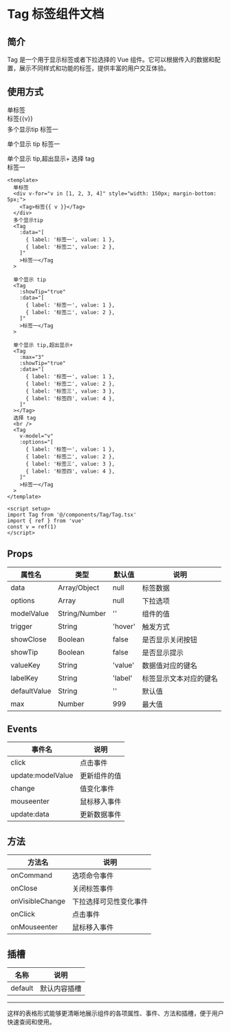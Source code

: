 # Tag 标签组件文档

## 简介

Tag 是一个用于显示标签或者下拉选择的 Vue 组件。它可以根据传入的数据和配置，展示不同样式和功能的标签，提供丰富的用户交互体验。

## 使用方式

<Layout>
  单标签
  <div v-for='v in [1,2,3,4]' style="width: 150px; margin-bottom: 5px;">
    <Tag>标签{{v}}</Tag>
  </div>
多个显示tip
<Tag :data="[
    {label: '标签一', value: 1},
    {label: '标签二', value: 2},
  ]">标签一</Tag>

单个显示 tip
<Tag :showTip="true" :data="[
  {label: '标签一', value: 1},
  {label: '标签二', value: 2},
]">标签一</Tag>

单个显示 tip,超出显示+
<Tag :max="3" :showTip="true" :data="[
  {label: '标签一', value: 1},
  {label: '标签二', value: 2},
  {label: '标签三', value: 3},
  {label: '标签四', value: 4},
]"></Tag>
选择 tag
<br/>
<Tag v-model="v" :options="[
  {label: '标签一', value: 1},
  {label: '标签二', value: 2},
  {label: '标签三', value: 3},
  {label: '标签四', value: 4},
]">标签一</Tag>
</Layout>

<script setup>
import Tag from '@/components/Tag/Tag.tsx'
import {ref } from 'vue'
const v = ref(1)

</script>

```vue
<template>
  单标签
  <div v-for="v in [1, 2, 3, 4]" style="width: 150px; margin-bottom: 5px;">
    <Tag>标签{{ v }}</Tag>
  </div>
  多个显示tip
  <Tag
    :data="[
      { label: '标签一', value: 1 },
      { label: '标签二', value: 2 },
    ]"
    >标签一</Tag
  >

  单个显示 tip
  <Tag
    :showTip="true"
    :data="[
      { label: '标签一', value: 1 },
      { label: '标签二', value: 2 },
    ]"
    >标签一</Tag
  >

  单个显示 tip,超出显示+
  <Tag
    :max="3"
    :showTip="true"
    :data="[
      { label: '标签一', value: 1 },
      { label: '标签二', value: 2 },
      { label: '标签三', value: 3 },
      { label: '标签四', value: 4 },
    ]"
  ></Tag>
  选择 tag
  <br />
  <Tag
    v-model="v"
    :options="[
      { label: '标签一', value: 1 },
      { label: '标签二', value: 2 },
      { label: '标签三', value: 3 },
      { label: '标签四', value: 4 },
    ]"
    >标签一</Tag
  >
</template>

<script setup>
import Tag from '@/components/Tag/Tag.tsx'
import { ref } from 'vue'
const v = ref(1)
</script>
```

## Props

| 属性名       | 类型          | 默认值  | 说明                   |
| ------------ | ------------- | ------- | ---------------------- |
| data         | Array/Object  | null    | 标签数据               |
| options      | Array         | null    | 下拉选项               |
| modelValue   | String/Number | ''      | 组件的值               |
| trigger      | String        | 'hover' | 触发方式               |
| showClose    | Boolean       | false   | 是否显示关闭按钮       |
| showTip      | Boolean       | false   | 是否显示提示           |
| valueKey     | String        | 'value' | 数据值对应的键名       |
| labelKey     | String        | 'label' | 标签显示文本对应的键名 |
| defaultValue | String        | ''      | 默认值                 |
| max          | Number        | 999     | 最大值                 |

## Events

| 事件名            | 说明         |
| ----------------- | ------------ |
| click             | 点击事件     |
| update:modelValue | 更新组件的值 |
| change            | 值变化事件   |
| mouseenter        | 鼠标移入事件 |
| update:data       | 更新数据事件 |

## 方法

| 方法名          | 说明                   |
| --------------- | ---------------------- |
| onCommand       | 选项命令事件           |
| onClose         | 关闭标签事件           |
| onVisibleChange | 下拉选择可见性变化事件 |
| onClick         | 点击事件               |
| onMouseenter    | 鼠标移入事件           |

## 插槽

| 名称    | 说明         |
| ------- | ------------ |
| default | 默认内容插槽 |

---

这样的表格形式能够更清晰地展示组件的各项属性、事件、方法和插槽，便于用户快速查阅和使用。

```

```

